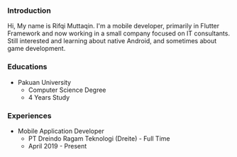 ### Introduction

Hi, My name is Rifqi Muttaqin. I'm a mobile developer, primarily in Flutter Framework and now working in a small company focused on IT consultants.
Still interested and learning about native Android, and sometimes about game development.

### Educations

- Pakuan University
  - Computer Science Degree
  - 4 Years Study

### Experiences

- Mobile Application Developer
  - PT Dreindo Ragam Teknologi (Dreite) - Full Time
  - April 2019 - Present
